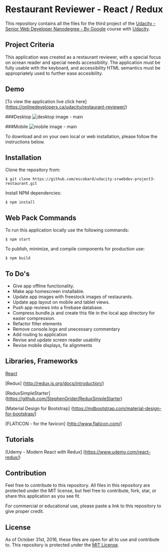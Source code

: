 # Restaurant Reviewer - React / Redux

This repository contains all the files for the third project of the [Udacity - Senior Web Developer Nanodegree - By Google](https://www.udacity.com/course/senior-web-developer-nanodegree-by-google--nd802) course with [Udacity](https://www.udacity.com/). 

## Project Criteria
This application was created as a restaurant reviewer, with a special focus on screan reader and special needs accessibility. The application must be fully usable with the keyboard, and accessibility HTML semantics must be appropriately used to further ease accesibility.

## Demo
[To view the application live click here] (https://onlinedevelopers.ca/udacity/restaurant-reviewer/)

###Desktop
![desktop image - main](https://onlinedevelopers.ca/udacity/restaurant-reviewer/img/read-me/Udacity-project-3-demo-1.jpg)

###Mobile
![mobile image - main](https://onlinedevelopers.ca/udacity/restaurant-reviewer/img/read-me/Udacity-project-3-demo-3.jpg)

To download and on your own local or web installation, please follow the instructions below.

## Installation

Clone the repository from: 
```
$ git clone https://github.com/escobard/udacity-srwebdev-project3-restaurant.git
```

Install NPM dependencies:
```
$ npm install
```

## Web Pack Commands

To run this application locally use the following commands:

```
$ npm start
```

To publish, minimize, and compile components for production use:

```
$ npm build
```

## To Do's
- Give app offline functionality.
- Make app homescreen installable.
- Update app images with freestock images of restaurants.
- Update app layout on mobile and tablet views.
- Push app reviews into a firebase database.
- Compress bundle.js and create this file in the local app directory for easier compression.
- Refactor filter elements
- Remove console.logs and unecessary commentary
- Add routing to application
- Revise and update screen reader usability
- Revise mobile displays, fix alignments

## Libraries, Frameworks

[React](https://facebook.github.io/react/)

[Redux] (http://redux.js.org/docs/introduction/)

[ReduxSimpleStarter] (https://github.com/StephenGrider/ReduxSimpleStarter)

[Material Design for Bootstrap] (https://mdbootstrap.com/material-design-for-bootstrap/)

[FLATICON - for the favicon] (http://www.flaticon.com/)

##  Tutorials

[Udemy - Modern React with Redux] (https://www.udemy.com/react-redux/)


## Contribution

Feel free to contribute to this repository. All files in this repository are protected under the MIT license, but feel free to contribute, fork, star, or share this application as you see fit.

For commercial or educational use, please paste a link to this repository to give proper credit.

## License
As of October 31st, 2016, these files are open for all to use and contribute to. This repository is protected under the [MIT License](http://choosealicense.com/licenses/mit/).